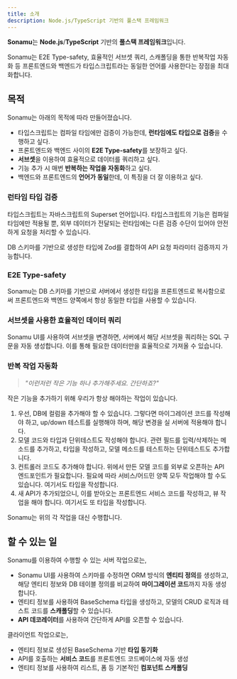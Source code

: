 ```yaml
---
title: 소개
description: Node.js/TypeScript 기반의 풀스택 프레임워크
---
```


**Sonamu**는 **Node.js**/**TypeScript** 기반의 **풀스택 프레임워크**입니다.

Sonamu는 E2E Type-safety, 효율적인 서브셋 쿼리, 스캐폴딩을 통한 반복작업 자동화 등 프론트엔드와 백엔드가 타입스크립트라는 동일한 언어를 사용한다는 장점을 최대화합니다.

## 목적

Sonamu는 아래의 목적에 따라 만들어졌습니다.

- 타입스크립트는 컴파일 타임에만 검증이 가능한데, **런타임에도 타입으로 검증**을 수행하고 싶다.
- 프론트엔드와 백엔드 사이의 **E2E Type-safety**를 보장하고 싶다.
- **서브셋**을 이용하여 효율적으로 데이터를 쿼리하고 싶다.
- 기능 추가 시 매번 **반복하는 작업을 자동화**하고 싶다.
- 백엔드와 프론트엔드의 **언어가 동일**한데, 이 특징을 더 잘 이용하고 싶다.

### 런타임 타입 검증

타입스크립트는 자바스크립트의 Superset 언어입니다. 타입스크립트의 기능은 컴파일 타임에만 적용될 뿐, 외부 데이터가 전달되는 런타임에는 다른 검증 수단이 있어야 안전하게 요청을 처리할 수 있습니다.

DB 스키마를 기반으로 생성한 타입에 Zod를 결합하여 API 요청 파라미터 검증까지 가능합니다.

### E2E Type-safety

Sonamu는 DB 스키마를 기반으로 서버에서 생성한 타입을 프론트엔드로 복사함으로써 프론트엔드와 백엔드 양쪽에서 항상 동일한 타입을 사용할 수 있습니다.

### 서브셋을 사용한 효율적인 데이터 쿼리

Sonamu UI를 사용하여 서브셋을 변경하면, 서버에서 해당 서브셋을 쿼리하는 SQL 구문을 자동 생성합니다. 이를 통해 필요한 데이터만을 효율적으로 가져올 수 있습니다.

### 반복 작업 자동화

> _"이런저런 작은 기능 하나 추가해주세요. 간단하죠?"_

작은 기능을 추가하기 위해 우리가 항상 해야하는 작업이 있습니다.

1. 우선, DB에 컬럼을 추가해야 할 수 있습니다. 그렇다면 마이그레이션 코드를 작성해야 하고, up/down 테스트를 실행해야 하며, 해당 변경을 실 서버에 적용해야 합니다.
2. 모델 코드와 타입과 단위테스트도 작성해야 합니다. 관련 필드를 입력/삭제하는 메소드를 추가하고, 타입을 작성하고, 모델 메소드를 테스트하는 단위테스트도 추가합니다.
3. 컨트롤러 코드도 추가해야 합니다. 위에서 만든 모델 코드를 외부로 오픈하는 API 엔드포인트가 필요합니다. 필요에 따라 서비스/어드민 양쪽 모두 작업해야 할 수도 있습니다. 여기서도 타입을 작성합니다.
4. 새 API가 추가되었으니, 이를 받아오는 프론트엔드 서비스 코드를 작성하고, 뷰 작업을 해야 합니다. 여기서도 또 타입을 작성합니다.

Sonamu는 위의 각 작업을 대신 수행합니다.

## 할 수 있는 일

Sonamu를 이용하여 수행할 수 있는 서버 작업으로는,

- Sonamu UI를 사용하여 스키마를 수정하면 ORM 방식의 **엔티티 정의**를 생성하고, 해당 엔티티 정보와 DB 테이블 정의를 비교하여 **마이그레이션 코드**까지 자동 생성합니다.
- 엔티티 정보를 사용하여 BaseSchema 타입을 생성하고, 모델의 CRUD 로직과 테스트 코드를 **스캐폴딩**할 수 있습니다.
- **API 데코레이터**를 사용하여 간단하게 API를 오픈할 수 있습니다.

클라이언트 작업으로는,

- 엔티티 정보로 생성된 BaseSchema 기반 **타입 동기화**
- API를 호출하는 **서비스 코드**를 프론트엔드 코드베이스에 자동 생성
- 엔티티 정보를 사용하여 리스트, 폼 등 기본적인 **컴포넌트 스캐폴딩**
